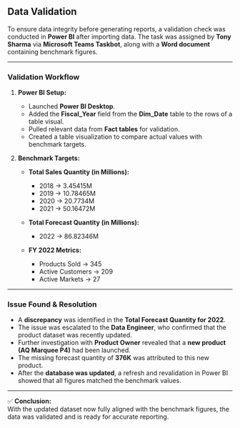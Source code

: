 ## **Data Validation**

To ensure data integrity before generating reports, a validation check was conducted in **Power BI** after importing data. The task was assigned by **Tony Sharma** via **Microsoft Teams Taskbot**, along with a **Word document** containing benchmark figures.

---

### **Validation Workflow**

1. **Power BI Setup:**
   - Launched **Power BI Desktop**.
   - Added the **Fiscal_Year** field from the **Dim_Date** table to the rows of a table visual.
   - Pulled relevant data from **Fact tables** for validation.
   - Created a table visualization to compare actual values with benchmark targets.

2. **Benchmark Targets:**

   - **Total Sales Quantity (in Millions):**
     - 2018 → 3.45415M
     - 2019 → 10.78465M
     - 2020 → 20.7734M
     - 2021 → 50.16472M

   - **Total Forecast Quantity (in Millions):**
     - 2022 → 86.82346M

   - **FY 2022 Metrics:**
     - Products Sold → 345
     - Active Customers → 209
     - Active Markets → 27

---

### **Issue Found & Resolution**

- A **discrepancy** was identified in the **Total Forecast Quantity for 2022**.
- The issue was escalated to the **Data Engineer**, who confirmed that the product dataset was recently updated.
- Further investigation with **Product Owner** revealed that a **new product (AQ Marquee P4)** had been launched.
- The missing forecast quantity of **376K** was attributed to this new product.
- After the **database was updated**, a refresh and revalidation in Power BI showed that all figures matched the benchmark values.

---

✅ **Conclusion:**  
With the updated dataset now fully aligned with the benchmark figures, the data was validated and is ready for accurate reporting.

